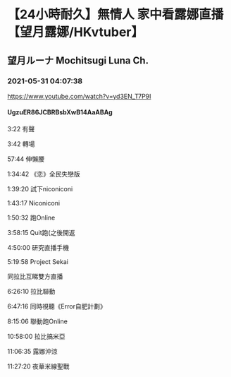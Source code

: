 # 【24小時耐久】無情人 家中看露娜直播【望月露娜/HKvtuber】
## 望月ルーナ  Mochitsugi Luna Ch.
### 2021-05-31 04:07:38
https://www.youtube.com/watch?v=yd3EN_T7P9I
#### UgzuER86JCBRBsbXwB14AaABAg
3:22 有聲

3:42 轉場

57:44 伸懶腰

1:34:42 《恋》全民失戀版

1:39:20 試下niconiconi

1:43:17 Niconiconi

1:50:32 跑Online

3:58:15 Quit跑(之後開返

4:50:00 研究直播手機

5:19:58 Project Sekai

同拉比互睇雙方直播

6:26:10 拉比聯動

6:47:16 同時視聽《Error自肥計劃》

8:15:06 聯動跑Online

10:58:00 拉比搞米亞

11:06:35 露娜沖涼

11:27:20 夜華米線聖戰

